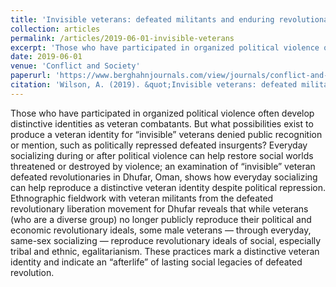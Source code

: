 ```yaml
---
title: 'Invisible veterans: defeated militants and enduring revolutionary social values in Dhufar, Oman'
collection: articles
permalink: /articles/2019-06-01-invisible-veterans
excerpt: 'Those who have participated in organized political violence often develop distinctive identities as veteran combatants. But what possibilities exist to produce a veteran identity for “invisible” veterans denied public recognition or mention, such as politically repressed defeated insurgents? ....'
date: 2019-06-01
venue: 'Conflict and Society'
paperurl: 'https://www.berghahnjournals.com/view/journals/conflict-and-society/5/1/arcs050109.xml'
citation: 'Wilson, A. (2019). &quot;Invisible veterans: defeated militants and enduring revolutionary social values in Dhufar, Oman.&quot; <i>Conflict and Society 5(1), pp. 132-149.</i>.'
---
```

Those who have participated in organized political violence often develop distinctive identities as veteran combatants. But what possibilities exist to produce a veteran identity for “invisible” veterans denied public recognition or mention, such as politically repressed defeated insurgents? Everyday socializing during or after political violence can help restore social worlds threatened or destroyed by violence; an examination of “invisible” veteran defeated revolutionaries in Dhufar, Oman, shows how everyday socializing can help reproduce a distinctive veteran identity despite political repression. Ethnographic fieldwork with veteran militants from the defeated revolutionary liberation movement for Dhufar reveals that while veterans (who are a diverse group) no longer publicly reproduce their political and economic revolutionary ideals, some male veterans — through everyday, same-sex socializing — reproduce revolutionary ideals of social, especially tribal and ethnic, egalitarianism. These practices mark a distinctive veteran identity and indicate an “afterlife” of lasting social legacies of defeated revolution.

